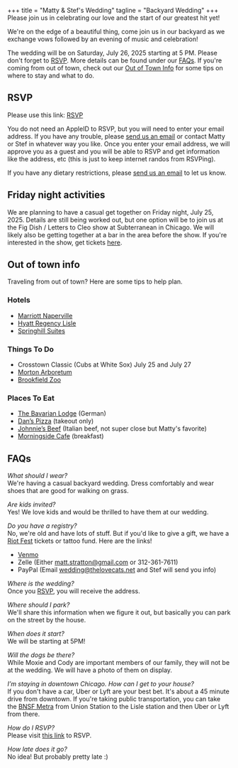 +++
title = "Matty & Stef's Wedding"
tagline = "Backyard Wedding"
+++
Please join us in celebrating our love and the start of our greatest hit yet!

We're on the edge of a beautiful thing, come join us in our backyard as we exchange vows followed by an evening of music and celebration!

The wedding will be on Saturday, July 26, 2025 starting at 5 PM. Please don't forget to [RSVP](https://www.icloud.com/invites/0e1p9Su9-4w7n00J9n5jVZFfw). More details can be found under our [FAQs](#faqs). If you're coming from out of town, check out our [Out of Town Info](#out-of-town-info) for some tips on where to stay and what to do.

## RSVP

Please use this link: [RSVP](/rsvp)

You do not need an AppleID to RSVP, but you will need to enter your email address. If you have any trouble, please [send us an email](mailto:wedding@thelovecats.net) or contact Matty or Stef in whatever way you like. Once you enter your email address, we will approve you as a guest and you will be able to RSVP and get information like the address, etc (this is just to keep internet randos from RSVPing).

If you have any dietary restrictions, please [send us an email](mailto:wedding@thelovecats.net) to let us know.

## Friday night activities

We are planning to have a casual get together on Friday night, July 25, 2025. Details are still being worked out, but one option will be to join us at the Fig Dish / Letters to Cleo show at Subterranean in Chicago. We will likely also be getting together at a bar in the area before the show. If you're interested in the show, get tickets [here](https://www.seetickets.us/event/letters-to-cleo/647014).

## Out of town info

Traveling from out of town? Here are some tips to help plan.

### Hotels

- [Marriott Naperville](https://www.marriott.com/en-us/hotels/chimn-chicago-marriott-naperville/overview/)
- [Hyatt Regency Lisle](https://www.hyatt.com/hyatt-regency/en-US/lisle-hyatt-regency-lisle-near-naperville)
- [Springhill Suites](https://www.marriott.com/en-us/hotels/chiwr-springhill-suites-chicago-naperville-warrenville/overview/)

### Things To Do

- Crosstown Classic (Cubs at White Sox) July 25 and July 27
- [Morton Arboretum](https://mortonarb.org/)
- [Brookfield Zoo](https://www.brookfieldzoo.org/)

### Places To Eat

- [The Bavarian Lodge](https://bavarian-lodge.com/) (German)
- [Dan’s Pizza](https://www.danspizza.net/) (takeout only)
- [Johnnie’s Beef](https://g.co/kgs/zZVx4qe) (Italian beef, not super close but Matty's favorite)
- [Morningside Cafe](https://www.morningsidelisle.com/) (breakfast)

## FAQs

*What should I wear?*<br>
We're having a casual backyard wedding. Dress comfortably and wear shoes that are good for walking on grass.

*Are kids invited?*<br>
Yes! We love kids and would be thrilled to have them at our wedding.

*Do you have a registry?*<br>
No, we're old and have lots of stuff. But if you'd like to give a gift, we have a [Riot Fest](https://riotfest.org/) tickets or tattoo fund.
Here are the links!
- [Venmo](https://venmo.com/u/Matt-Stratton-4)
- Zelle (Either matt.stratton@gmail.com or 312-361-7611)
- PayPal (Email wedding@thelovecats.net and Stef will send you info)

*Where is the wedding?*<br>
Once you [RSVP](/rsvp), you will receive the address.

*Where should I park?*<br>
We'll share this information when we figure it out, but basically you can park on the street by the house.

*When does it start?*<br>
We will be starting at 5PM!

*Will the dogs be there?*<br>
While Moxie and Cody are important members of our family, they will not be at the wedding. We will have a photo of them on display.

*I’m staying in downtown Chicago. How can I get to your house?*<br>
If you don't have a car, Uber or Lyft are your best bet. It's about a 45 minute drive from downtown. If you're taking public transportation, you can take the [BNSF Metra](https://ridertools.metrarail.com/maps-schedules/train-lines/BNSF) from Union Station to the Lisle station and then Uber or Lyft from there.

*How do I RSVP?*<br>
Please visit [this link](/rsvp) to RSVP.

*How late does it go?*<br>
No idea! But probably pretty late :)
